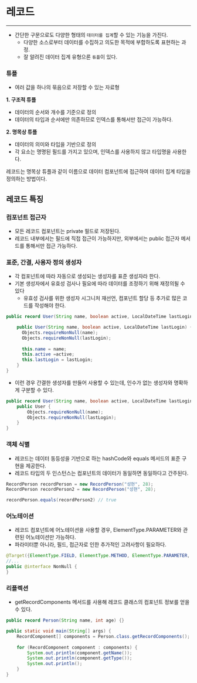 # 레코드

---

- 간단한 구문으로도 다양한 형태의 `데이터를 집계`할 수 있는 기능을 가진다.
  - 다양한 소스로부터 데이터를 수집하고 의도한 목적에 부합하도록 표현하는 과정.
  - 잘 알려진 데이터 집계 유형으론 `튜플`이 있다.

### 튜플
- 여러 값을 하나의 묶음으로 저장할 수 있는 자료형

**1. 구조적 튜플**
- 데이터의 순서와 개수를 기준으로 정의
- 데이터의 타입과 순서에만 의존하므로 인덱스를 통해서만 접근이 가능하다.

**2. 명목상 튜플**
- 데이터의 의미와 타입을 기반으로 정의
- 각 요소는 명명된 필드를 가지고 있으며, 인덱스를 사용하지 않고 타입명을 사용한다.

레코드는 명목상 튜플과 같이 이름으로 데이터 컴포넌트에 접근하여 데이터 집계 타입을 정의하는 방법이다.

## 레코드 특징

### 컴포넌트 접근자
- 모든 레코드 컴포넌트는 private 필드로 저장된다.
- 레코드 내부에서는 필드에 직접 접근이 가능하지만, 외부에서는 public 접근자 메서드를 통해서만 접근 가능하다.

### 표준, 간결, 사용자 정의 생성자
- 각 컴포넌트에 따라 자동으로 생성되는 생성자를 표준 생성자라 한다.
- 기본 생성자에서 유효성 검사나 필요에 따라 데이터를 조정하기 위해 재정의될 수 있다
  - 유효성 검사를 위한 생성자 시그니처 재선언, 컴포넌트 할당 등 추가로 많은 코드를 작성해야 한다.
```java
public record User(String name, boolean active, LocalDateTime lastLogin) {

    public User(String name, boolean active, LocalDateTime lastLogin) {
      Objects.requireNonNull(name);
      Objects.requireNonNull(lastLogin);
  
      this.name = name;
      this.active =active;
      this.lastLogin = lastLogin;
    }
}
```
- 이런 경우 간결한 생성자를 만들어 사용할 수 있는데, 인수가 없는 생성자와 명확하게 구분할 수 있다.
```java
public record User(String name, boolean active, LocalDateTime lastLogin) {
    public User {
        Objects.requireNonNull(name);
        Objects.requireNonNull(lastLogin);
    }
}
```

### 객체 식별
- 레코드는 데이터 동등성을 기반으로 하는 hashCode와 equals 메서드의 표준 구현을 제공한다.
- 레코드 타입의 두 인스턴스는 컴포넌트의 데이터가 동일하면 동일하다고 간주된다.
```java
RecordPerson recordPerson = new RecordPerson("성현", 28);
RecordPerson recordPerson2 = new RecordPerson("성현", 28);

recordPerson.equals(recordPerson2) // true
```

### 어노테이션
- 레코드 컴포넌트에 어노테이션을 사용할 경우, ElementType.PARAMETER와 관련된 어노테이션만 가능하다.
- 파라미터뿐 아니라, 필드, 접근자로 인한 추가적인 고려사항이 필요하다.
```java
@Target({ElementType.FIELD, ElementType.METHOD, ElementType.PARAMETER, ElementType.LOCAL_VARIABLE, ElementType.TYPE_USE})
//...
public @interface NonNull {
}
```

### 리플렉션
- getRecordComponents 메서드를 사용해 레코드 클래스의 컴포넌트 정보를 얻을 수 있다.
```java
public record Person(String name, int age) {}

public static void main(String[] args) {
    RecordComponent[] components = Person.class.getRecordComponents();
  
    for (RecordComponent component : components) {
        System.out.println(component.getName());
        System.out.println(component.getType());
        System.out.println();
    }
}
```
